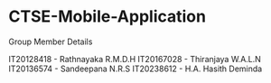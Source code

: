 # CTSE-Mobile-Application


Group Member Details

  IT20128418 - Rathnayaka R.M.D.H
  IT20167028 - Thiranjaya W.A.L.N
  IT20136574 - Sandeepana N.R.S
  IT20238612 - H.A. Hasith Deminda
